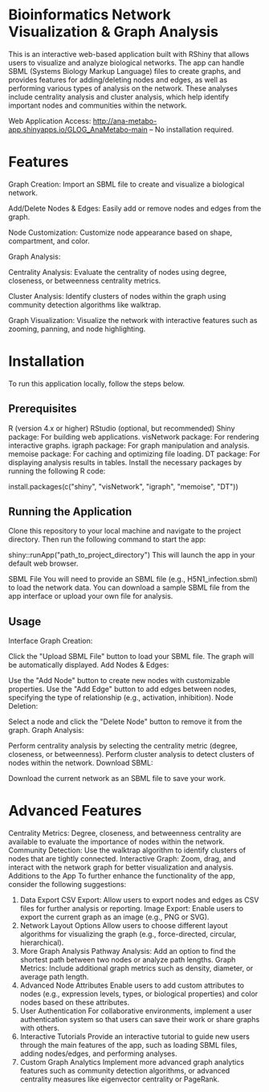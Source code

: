 # Bioinformatics Network Visualization & Graph Analysis
This is an interactive web-based application built with RShiny that allows users to visualize and analyze biological networks. The app can handle SBML (Systems Biology Markup Language) files to create graphs, and provides features for adding/deleting nodes and edges, as well as performing various types of analysis on the network. These analyses include centrality analysis and cluster analysis, which help identify important nodes and communities within the network.

Web Application Access:
<http://ana-metabo-app.shinyapps.io/GLOG_AnaMetabo-main> – No installation required.

# Features
Graph Creation: Import an SBML file to create and visualize a biological network.

Add/Delete Nodes & Edges: Easily add or remove nodes and edges from the graph.

Node Customization: Customize node appearance based on shape, compartment, and color.

Graph Analysis:

Centrality Analysis: Evaluate the centrality of nodes using degree, closeness, or betweenness centrality metrics.

Cluster Analysis: Identify clusters of nodes within the graph using community detection algorithms like walktrap.

Graph Visualization: Visualize the network with interactive features such as zooming, panning, and node highlighting.

# Installation
To run this application locally, follow the steps below.

## Prerequisites
R (version 4.x or higher)
RStudio (optional, but recommended)
Shiny package: For building web applications.
visNetwork package: For rendering interactive graphs.
igraph package: For graph manipulation and analysis.
memoise package: For caching and optimizing file loading.
DT package: For displaying analysis results in tables.
Install the necessary packages by running the following R code:


install.packages(c("shiny", "visNetwork", "igraph", "memoise", "DT"))

## Running the Application
Clone this repository to your local machine and navigate to the project directory. Then run the following command to start the app:

shiny::runApp("path_to_project_directory")
This will launch the app in your default web browser.

SBML File
You will need to provide an SBML file (e.g., H5N1_infection.sbml) to load the network data. You can download a sample SBML file from the app interface or upload your own file for analysis.

## Usage
Interface
Graph Creation:

Click the "Upload SBML File" button to load your SBML file.
The graph will be automatically displayed.
Add Nodes & Edges:

Use the "Add Node" button to create new nodes with customizable properties.
Use the "Add Edge" button to add edges between nodes, specifying the type of relationship (e.g., activation, inhibition).
Node Deletion:

Select a node and click the "Delete Node" button to remove it from the graph.
Graph Analysis:

Perform centrality analysis by selecting the centrality metric (degree, closeness, or betweenness).
Perform cluster analysis to detect clusters of nodes within the network.
Download SBML:

Download the current network as an SBML file to save your work.

# Advanced Features
Centrality Metrics: Degree, closeness, and betweenness centrality are available to evaluate the importance of nodes within the network.
Community Detection: Use the walktrap algorithm to identify clusters of nodes that are tightly connected.
Interactive Graph: Zoom, drag, and interact with the network graph for better visualization and analysis.
Additions to the App
To further enhance the functionality of the app, consider the following suggestions:

1. Data Export
CSV Export: Allow users to export nodes and edges as CSV files for further analysis or reporting.
Image Export: Enable users to export the current graph as an image (e.g., PNG or SVG).
2. Network Layout Options
Allow users to choose different layout algorithms for visualizing the graph (e.g., force-directed, circular, hierarchical).
3. More Graph Analysis
Pathway Analysis: Add an option to find the shortest path between two nodes or analyze path lengths.
Graph Metrics: Include additional graph metrics such as density, diameter, or average path length.
4. Advanced Node Attributes
Enable users to add custom attributes to nodes (e.g., expression levels, types, or biological properties) and color nodes based on these attributes.
5. User Authentication
For collaborative environments, implement a user authentication system so that users can save their work or share graphs with others.
6. Interactive Tutorials
Provide an interactive tutorial to guide new users through the main features of the app, such as loading SBML files, adding nodes/edges, and performing analyses.
7. Custom Graph Analytics
Implement more advanced graph analytics features such as community detection algorithms, or advanced centrality measures like eigenvector centrality or PageRank.
